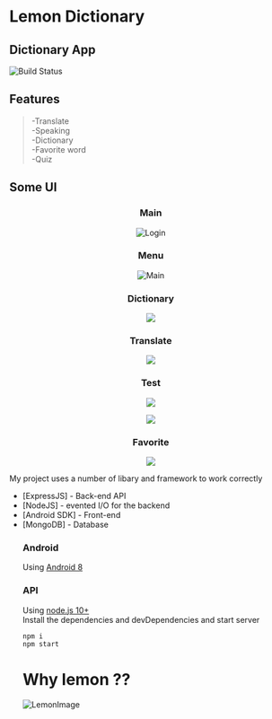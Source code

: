 
<h1 class="code-line" data-line-start="0" data-line-end="1"><a id="FoxFood_0"></a>Lemon Dictionary</h1>
<h2 class="code-line" data-line-start="1" data-line-end="2"><a id="Lemon_Dictionary_App_1"></a>Dictionary App</h2>
<p class="has-line-data" data-line-start="3" data-line-end="4"><img src="https://travis-ci.org/joemccann/dillinger.svg?branch=master" alt="Build Status"></p>
<h2 class="code-line" data-line-start="6" data-line-end="7"><a id="Features_6"></a>Features</h2>
<blockquote>
<p class="has-line-data" data-line-start="7" data-line-end="12">-Translate<br>
-Speaking<br>
-Dictionary<br>
-Favorite word<br>
-Quiz</p>
</blockquote>
<h2 class="code-line" data-line-start="13" data-line-end="14"><a id="Some_UI_13"></a>Some UI</h2>
<div style="text-align:center;">
<h3 class="code-line" data-line-start="15" data-line-end="16""><a id="Main_15" ></a>Main</h3>
<p class="has-line-data" data-line-start="17" data-line-end="18" style="text-align:center;"><img src="https://res.cloudinary.com/dicgj8bdg/image/upload/c_pad,w_400,h_800/v1707652404/Screenshot_20240211_033739_s7gdo8.png" alt="Login"></p>
</div>
<h3 class="code-line" data-line-start="19" data-line-end="20" style="text-align:center;"><a id="Menu_19"></a>Menu</h3>
<p class="has-line-data" data-line-start="20" data-line-end="21" style="text-align:center;"><img src="https://res.cloudinary.com/dicgj8bdg/image/upload/c_pad,w_400,h_800/v1707652404/Screenshot_20240211_040254_rouac6.png" alt="Main"></p>
<h3 class="code-line" data-line-start="19" data-line-end="20" style="text-align:center;"><a id="Menu_19"></a>Dictionary</h3>
<p class="has-line-data" data-line-start="20" data-line-end="21" style="text-align:center;"><img src="https://res.cloudinary.com/dicgj8bdg/image/upload/c_pad,w_400,h_800/v1707652404/Screenshot_20240211_041357_oxi9nx.png" alt="  "></p>
<h3 class="code-line" data-line-start="19" data-line-end="20" style="text-align:center;"><a id="Menu_19"></a>Translate</h3>
<p class="has-line-data" data-line-start="20" data-line-end="21" style="text-align:center;"><img src="https://res.cloudinary.com/dicgj8bdg/image/upload/c_pad,w_400,h_800/v1707652404/Screenshot_20240211_040322_qn0dg0.png" alt="  "></p>
<h3 class="code-line" data-line-start="19" data-line-end="20" style="text-align:center;"><a id="Menu_19"></a>Test</h3>
<p class="has-line-data" data-line-start="20" data-line-end="21" style="text-align:center;"><img src="https://res.cloudinary.com/dicgj8bdg/image/upload/c_pad,w_400,h_800/v1707652404/Screenshot_20240211_040347_txuxoy.png" alt="  "></p>
<p class="has-line-data" data-line-start="20" data-line-end="21" style="text-align:center;"><img src="https://res.cloudinary.com/dicgj8bdg/image/upload/c_pad,w_400,h_800/v1707652405/Screenshot_20240211_040452_lpjjid.png" alt="  "></p>
<h3 class="code-line" data-line-start="19" data-line-end="20" style="text-align:center;"><a id="Menu_19"></a>Favorite</h3>
<p class="has-line-data" data-line-start="20" data-line-end="21" style="text-align:center;"><img src="https://res.cloudinary.com/dicgj8bdg/image/upload/c_pad,w_400,h_800/v1707652404/Screenshot_20240211_042555_n3y6r3.png" alt="  "></p>

<p class="has-line-data" data-line-start="28" data-line-end="29">My project uses a number of libary and framework to work correctly</p>
<ul>
<li class="has-line-data" data-line-start="30" data-line-end="31">[ExpressJS] - Back-end API</li>
<li class="has-line-data" data-line-start="31" data-line-end="32">[NodeJS] - evented I/O for the backend </li>
<li class="has-line-data" data-line-start="32" data-line-end="33">[Android SDK] - Front-end </li>
<li class="has-line-data" data-line-start="33" data-line-end="34">[MongoDB] - Database</li>
<h3 class="code-line" data-line-start="56" data-line-end="57"><a id="Frontend_56"></a>Android</h3>
<p class="has-line-data" data-line-start="57" data-line-end="59">Using <a href="https://developer.android.com/studio">Android 8</a><br>
<h3 class="code-line" data-line-start="56" data-line-end="57"><a id="Frontend_56"></a>API</h3>
<p class="has-line-data" data-line-start="57" data-line-end="59">Using <a href="https://nodejs.org/en">node.js 10+</a><br>
Install the dependencies and devDependencies and start server</p>
<pre><code class="has-line-data" data-line-start="60" data-line-end="63" class="language-sh">npm i
npm start
</code></pre>
<h1 class="code-line" data-line-start="64" data-line-end="65"><a id="Fox_is_cutest_Animal_64"></a>Why lemon ??</h1>
<p class="has-line-data" data-line-start="66" data-line-end="67"><img src="https://res.cloudinary.com/dicgj8bdg/image/upload/v1707655513/620f275ec4d05.preview_vxfo5v.jpg" alt="LemonImage"></p>
</body></html>

